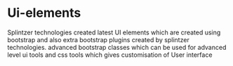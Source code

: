 # Ui-elements
Splintzer technologies created latest UI elements which are created using bootstrap and also extra bootstrap plugins created by splintzer technologies. advanced bootstrap classes which can be used for advanced level ui tools and css tools which gives customisation of User interface
